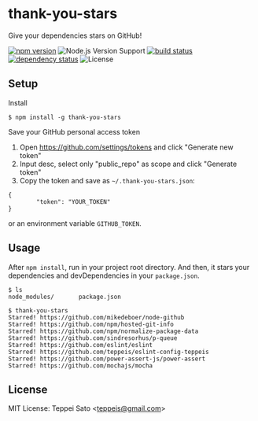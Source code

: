 thank-you-stars
====

Give your dependencies stars on GitHub!

[![npm version][npm-image]][npm-url]
![Node.js Version Support][node-version]
[![build status][circleci-image]][circleci-url]
[![dependency status][deps-image]][deps-url]
![License][license]

## Setup

Install

```console
$ npm install -g thank-you-stars
```

Save your GitHub personal access token

1. Open https://github.com/settings/tokens and click "Generate new token"
2. Input desc, select only "public_repo" as scope and click "Generate token"
3. Copy the token and save as `~/.thank-you-stars.json`:
```
{
        "token": "YOUR_TOKEN"
}
```
or an environment variable `GITHUB_TOKEN`.

## Usage

After `npm install`, run in your project root directory.
And then, it stars your dependencies and devDependencies in your `package.json`.

```console
$ ls
node_modules/       package.json

$ thank-you-stars
Starred! https://github.com/mikedeboer/node-github
Starred! https://github.com/npm/hosted-git-info
Starred! https://github.com/npm/normalize-package-data
Starred! https://github.com/sindresorhus/p-queue
Starred! https://github.com/eslint/eslint
Starred! https://github.com/teppeis/eslint-config-teppeis
Starred! https://github.com/power-assert-js/power-assert
Starred! https://github.com/mochajs/mocha
```

## License

MIT License: Teppei Sato &lt;teppeis@gmail.com&gt;

[npm-image]: https://img.shields.io/npm/v/thank-you-stars.svg
[npm-url]: https://npmjs.org/package/thank-you-stars
[npm-downloads-image]: https://img.shields.io/npm/dm/thank-you-stars.svg
[deps-image]: https://img.shields.io/david/teppeis/thank-you-stars.svg
[deps-url]: https://david-dm.org/teppeis/thank-you-stars
[node-version]: https://img.shields.io/badge/Node.js%20support-v8,v10,v12-brightgreen.svg
[coverage-image]: https://img.shields.io/coveralls/teppeis/thank-you-stars/master.svg
[coverage-url]: https://coveralls.io/github/teppeis/thank-you-stars?branch=master
[license]: https://img.shields.io/npm/l/thank-you-stars.svg
[circleci-image]: https://circleci.com/gh/teppeis/thank-you-stars.svg?style=shield
[circleci-url]: https://circleci.com/gh/teppeis/thank-you-stars
